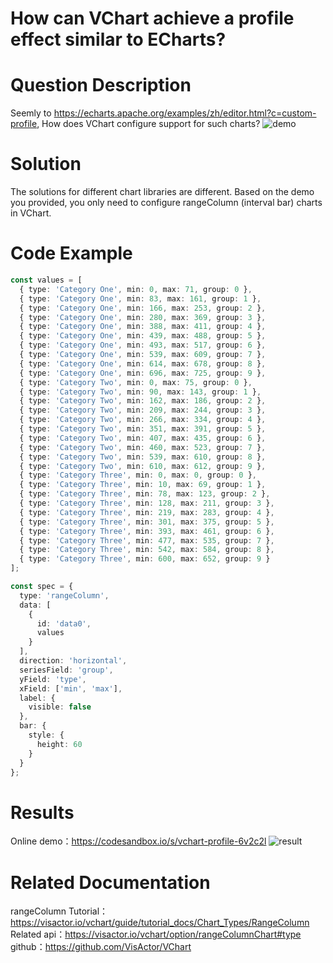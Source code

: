 # How can VChart achieve a profile effect similar to ECharts?

# Question Description

Seemly to https://echarts.apache.org/examples/zh/editor.html?c=custom-profile, How does VChart configure support for such charts?
![demo](/vchart/faq/100-0.png)

# Solution

The solutions for different chart libraries are different. Based on the demo you provided, you only need to configure rangeColumn (interval bar) charts in VChart.

# Code Example

```ts
const values = [
  { type: 'Category One', min: 0, max: 71, group: 0 },
  { type: 'Category One', min: 83, max: 161, group: 1 },
  { type: 'Category One', min: 166, max: 253, group: 2 },
  { type: 'Category One', min: 280, max: 369, group: 3 },
  { type: 'Category One', min: 388, max: 411, group: 4 },
  { type: 'Category One', min: 439, max: 488, group: 5 },
  { type: 'Category One', min: 493, max: 517, group: 6 },
  { type: 'Category One', min: 539, max: 609, group: 7 },
  { type: 'Category One', min: 614, max: 678, group: 8 },
  { type: 'Category One', min: 696, max: 725, group: 9 },
  { type: 'Category Two', min: 0, max: 75, group: 0 },
  { type: 'Category Two', min: 90, max: 143, group: 1 },
  { type: 'Category Two', min: 162, max: 186, group: 2 },
  { type: 'Category Two', min: 209, max: 244, group: 3 },
  { type: 'Category Two', min: 266, max: 334, group: 4 },
  { type: 'Category Two', min: 351, max: 391, group: 5 },
  { type: 'Category Two', min: 407, max: 435, group: 6 },
  { type: 'Category Two', min: 460, max: 523, group: 7 },
  { type: 'Category Two', min: 539, max: 610, group: 8 },
  { type: 'Category Two', min: 610, max: 612, group: 9 },
  { type: 'Category Three', min: 0, max: 0, group: 0 },
  { type: 'Category Three', min: 10, max: 69, group: 1 },
  { type: 'Category Three', min: 78, max: 123, group: 2 },
  { type: 'Category Three', min: 128, max: 211, group: 3 },
  { type: 'Category Three', min: 219, max: 283, group: 4 },
  { type: 'Category Three', min: 301, max: 375, group: 5 },
  { type: 'Category Three', min: 393, max: 461, group: 6 },
  { type: 'Category Three', min: 477, max: 535, group: 7 },
  { type: 'Category Three', min: 542, max: 584, group: 8 },
  { type: 'Category Three', min: 600, max: 652, group: 9 }
];

const spec = {
  type: 'rangeColumn',
  data: [
    {
      id: 'data0',
      values
    }
  ],
  direction: 'horizontal',
  seriesField: 'group',
  yField: 'type',
  xField: ['min', 'max'],
  label: {
    visible: false
  },
  bar: {
    style: {
      height: 60
    }
  }
};
```

# Results

Online demo：https://codesandbox.io/s/vchart-profile-6v2c2l
![result](/vchart/faq/100-1.png)

# Related Documentation

rangeColumn Tutorial：https://visactor.io/vchart/guide/tutorial_docs/Chart_Types/RangeColumn
Related api：https://visactor.io/vchart/option/rangeColumnChart#type
github：https://github.com/VisActor/VChart
